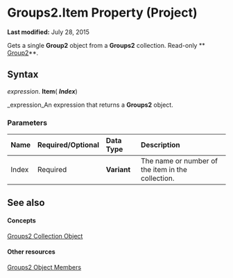 
# Groups2.Item Property (Project)

 **Last modified:** July 28, 2015

Gets a single  **Group2** object from a **Groups2** collection. Read-only ** [Group2](a7a61fa4-e752-006e-a47e-03987b04f01c.md)**.

## Syntax

 _expression_. **Item**( **_Index_**)

 _expression_An expression that returns a  **Groups2** object.


### Parameters



|**Name**|**Required/Optional**|**Data Type**|**Description**|
|:-----|:-----|:-----|:-----|
|Index|Required| **Variant**|The name or number of the item in the collection.|

## See also


#### Concepts


 [Groups2 Collection Object](b2b83868-3366-4fb0-fed9-16d4c5eaff87.md)
#### Other resources


 [Groups2 Object Members](171d25d8-16cb-48b6-9946-ff80c5de53e0.md)
